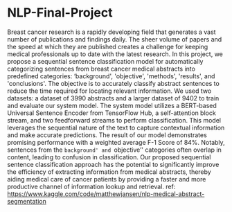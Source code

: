 # NLP-Final-Project
Breast cancer research is a rapidly developing field that generates a vast number of publications and findings daily. The sheer volume of papers and the speed at which they are published creates a challenge for keeping medical professionals up to date with the latest research. In this project, we propose a sequential sentence classification model for automatically categorizing sentences from breast cancer medical abstracts into predefined categories: ‘background', 'objective', 'methods', 'results', and 'conclusions'. The objective is to accurately classify abstract sentences to reduce the time required for locating relevant information. We used two datasets: a dataset of 3990 abstracts and a larger dataset of 9402 to train and evaluate our system model. The system model utilizes a BERT-based Universal Sentence Encoder from TensorFlow Hub, a self-attention block stream, and two feedforward streams to perform classification. This model leverages the sequential nature of the text to capture contextual information and make accurate predictions. The result of our model demonstrates promising performance with a weighted average F-1 Score of 84\%. Notably, sentences from the `background' and `objective’' categories often overlap in content, leading to confusion in classification. Our proposed sequential sentence classification approach has the potential to significantly improve the efficiency of extracting information from medical abstracts, thereby aiding medical care of cancer patients by providing a faster and more productive channel of information lookup and retrieval. ref: https://www.kaggle.com/code/matthewjansen/nlp-medical-abstract-segmentation
